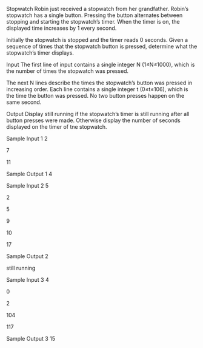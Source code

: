 Stopwatch
Robin just received a stopwatch from her grandfather. Robin’s stopwatch has a single button. Pressing the button alternates between stopping and starting the stopwatch’s timer. When the timer is on, the displayed time increases by 1 every second.

Initially the stopwatch is stopped and the timer reads 0 seconds. Given a sequence of times that the stopwatch button is pressed, determine what the stopwatch’s timer displays.

Input
The first line of input contains a single integer N (1≤N≤1000), which is the number of times the stopwatch was pressed.

The next N lines describe the times the stopwatch’s button was pressed in increasing order. Each line contains a single integer t (0≤t≤106), which is the time the button was pressed. No two button presses happen on the same second.

Output
Display still running if the stopwatch’s timer is still running after all button presses were made. Otherwise display the number of seconds displayed on the timer of tne stopwatch.

Sample Input 1
2

7

11

Sample Output 1
4

Sample Input 2
5

2

5

9

10

17

Sample Output 2

still running

Sample Input 3
4

0

2

104

117

Sample Output 3
15


